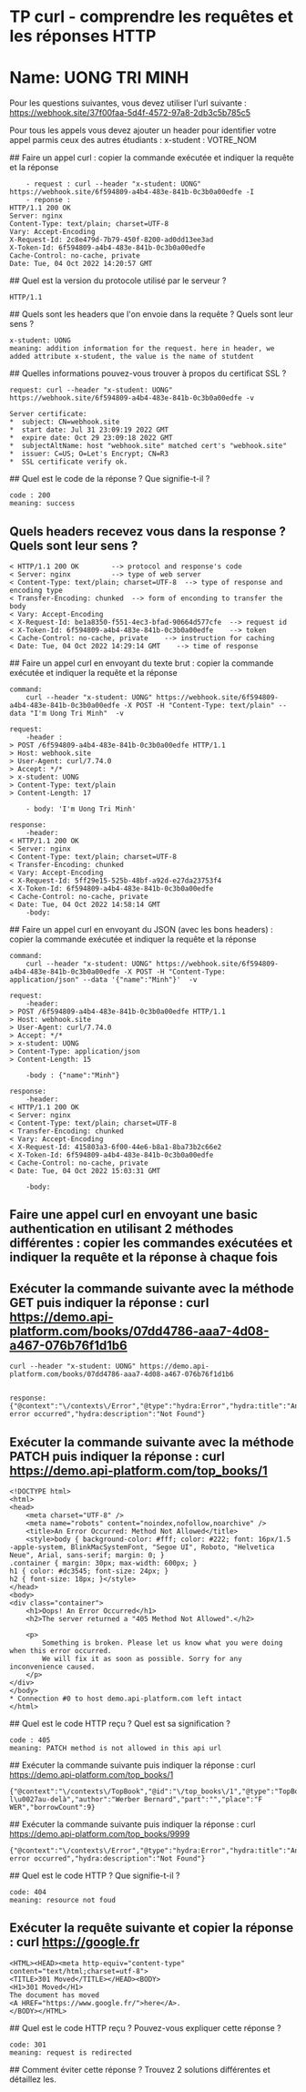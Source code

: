 # TP curl - comprendre les requêtes et les réponses HTTP
# Name: UONG TRI MINH

Pour les questions suivantes, vous devez utiliser l'url suivante : https://webhook.site/37f00faa-5d4f-4572-97a8-2db3c5b785c5

Pour tous les appels vous devez ajouter un header pour identifier votre appel parmis ceux des autres étudiants : x-student : VOTRE_NOM

## Faire un appel curl : copier la commande exécutée et indiquer la requête et la réponse
```
	- request : curl --header "x-student: UONG" https://webhook.site/6f594809-a4b4-483e-841b-0c3b0a00edfe -I
	- reponse :
HTTP/1.1 200 OK
Server: nginx
Content-Type: text/plain; charset=UTF-8
Vary: Accept-Encoding
X-Request-Id: 2c8e479d-7b79-450f-8200-ad0dd13ee3ad
X-Token-Id: 6f594809-a4b4-483e-841b-0c3b0a00edfe
Cache-Control: no-cache, private
Date: Tue, 04 Oct 2022 14:20:57 GMT
```

## Quel est la version du protocole utilisé par le serveur ?
```
HTTP/1.1
```
## Quels sont les headers que l'on envoie dans la requête ? Quels sont leur sens ?
```
x-student: UONG
meaning: addition information for the request. here in header, we added attribute x-student, the value is the name of stutdent
```
## Quelles informations pouvez-vous trouver à propos du certificat SSL ?
```
request: curl --header "x-student: UONG" https://webhook.site/6f594809-a4b4-483e-841b-0c3b0a00edfe -v

Server certificate:
*  subject: CN=webhook.site
*  start date: Jul 31 23:09:19 2022 GMT
*  expire date: Oct 29 23:09:18 2022 GMT
*  subjectAltName: host "webhook.site" matched cert's "webhook.site"
*  issuer: C=US; O=Let's Encrypt; CN=R3
*  SSL certificate verify ok.
```

## Quel est le code de la réponse ? Que signifie-t-il ?
```
code : 200
meaning: success
```
## Quels headers recevez vous dans la response ? Quels sont leur sens ?
```
< HTTP/1.1 200 OK        --> protocol and response's code
< Server: nginx          --> type of web server 
< Content-Type: text/plain; charset=UTF-8  --> type of response and encoding type
< Transfer-Encoding: chunked  --> form of enconding to transfer the body
< Vary: Accept-Encoding
< X-Request-Id: be1a8350-f551-4ec3-bfad-90664d577cfe  --> request id
< X-Token-Id: 6f594809-a4b4-483e-841b-0c3b0a00edfe    --> token
< Cache-Control: no-cache, private    --> instruction for caching
< Date: Tue, 04 Oct 2022 14:29:14 GMT    --> time of response
```

## Faire un appel curl en envoyant du texte brut : copier la commande exécutée et indiquer la requête et la réponse
```
command: 
	curl --header "x-student: UONG" https://webhook.site/6f594809-a4b4-483e-841b-0c3b0a00edfe -X POST -H "Content-Type: text/plain" --data "I'm Uong Tri Minh"  -v

request:
	-header : 
> POST /6f594809-a4b4-483e-841b-0c3b0a00edfe HTTP/1.1
> Host: webhook.site
> User-Agent: curl/7.74.0
> Accept: */*
> x-student: UONG
> Content-Type: text/plain
> Content-Length: 17

	- body: 'I'm Uong Tri Minh'

response:
	-header:
< HTTP/1.1 200 OK
< Server: nginx
< Content-Type: text/plain; charset=UTF-8
< Transfer-Encoding: chunked
< Vary: Accept-Encoding
< X-Request-Id: 5ff29e15-525b-48bf-a92d-e27da23753f4
< X-Token-Id: 6f594809-a4b4-483e-841b-0c3b0a00edfe
< Cache-Control: no-cache, private
< Date: Tue, 04 Oct 2022 14:58:14 GMT
	-body: 
```
## Faire un appel curl en envoyant du JSON (avec les bons headers) : copier la commande exécutée et indiquer la requête et la réponse
```
command: 
	curl --header "x-student: UONG" https://webhook.site/6f594809-a4b4-483e-841b-0c3b0a00edfe -X POST -H "Content-Type: application/json" --data '{"name":"Minh"}'  -v

request:
	-header:
> POST /6f594809-a4b4-483e-841b-0c3b0a00edfe HTTP/1.1
> Host: webhook.site
> User-Agent: curl/7.74.0
> Accept: */*
> x-student: UONG
> Content-Type: application/json
> Content-Length: 15

	-body : {"name":"Minh"}

response:
	-header: 
< HTTP/1.1 200 OK
< Server: nginx
< Content-Type: text/plain; charset=UTF-8
< Transfer-Encoding: chunked
< Vary: Accept-Encoding
< X-Request-Id: 415803a3-6f00-44e6-b8a1-8ba73b2c66e2
< X-Token-Id: 6f594809-a4b4-483e-841b-0c3b0a00edfe
< Cache-Control: no-cache, private
< Date: Tue, 04 Oct 2022 15:03:31 GMT

	-body:
```
## Faire une appel curl en envoyant une basic authentication en utilisant 2 méthodes différentes : copier les commandes exécutées et indiquer la requête et la réponse à chaque fois 


## Exécuter la commande suivante avec la méthode GET puis indiquer la réponse : curl https://demo.api-platform.com/books/07dd4786-aaa7-4d08-a467-076b76f1d1b6 
```
curl --header "x-student: UONG" https://demo.api-platform.com/books/07dd4786-aaa7-4d08-a467-076b76f1d1b6


response: 
{"@context":"\/contexts\/Error","@type":"hydra:Error","hydra:title":"An error occurred","hydra:description":"Not Found"}
```
## Exécuter la commande suivante avec la méthode PATCH  puis indiquer la réponse : curl https://demo.api-platform.com/top_books/1
```
<!DOCTYPE html>
<html>
<head>
    <meta charset="UTF-8" />
    <meta name="robots" content="noindex,nofollow,noarchive" />
    <title>An Error Occurred: Method Not Allowed</title>
    <style>body { background-color: #fff; color: #222; font: 16px/1.5 -apple-system, BlinkMacSystemFont, "Segoe UI", Roboto, "Helvetica Neue", Arial, sans-serif; margin: 0; }
.container { margin: 30px; max-width: 600px; }
h1 { color: #dc3545; font-size: 24px; }
h2 { font-size: 18px; }</style>
</head>
<body>
<div class="container">
    <h1>Oops! An Error Occurred</h1>
    <h2>The server returned a "405 Method Not Allowed".</h2>

    <p>
        Something is broken. Please let us know what you were doing when this error occurred.
        We will fix it as soon as possible. Sorry for any inconvenience caused.
    </p>
</div>
</body>
* Connection #0 to host demo.api-platform.com left intact
</html>
```
## Quel est le code HTTP reçu ? Quel est sa signification ?
```
code : 405
meaning: PATCH method is not allowed in this api url
```
## Exécuter la commande suivante puis indiquer la réponse : curl https://demo.api-platform.com/top_books/1
```
{"@context":"\/contexts\/TopBook","@id":"\/top_books\/1","@type":"TopBook","id":1,"title":"Depuis l\u0027au-delà","author":"Werber Bernard","part":"","place":"F WER","borrowCount":9}
```
## Exécuter la commande suivante puis indiquer la réponse : curl https://demo.api-platform.com/top_books/9999
```
{"@context":"\/contexts\/Error","@type":"hydra:Error","hydra:title":"An error occurred","hydra:description":"Not Found"}
```
## Quel est le code HTTP ? Que signifie-t-il ?
```
code: 404
meaning: resource not foud
```
## Exécuter la requête suivante et copier la réponse : curl https://google.fr
```
<HTML><HEAD><meta http-equiv="content-type" content="text/html;charset=utf-8">
<TITLE>301 Moved</TITLE></HEAD><BODY>
<H1>301 Moved</H1>
The document has moved
<A HREF="https://www.google.fr/">here</A>.
</BODY></HTML>
```

## Quel est le code HTTP reçu ? Pouvez-vous expliquer cette réponse ?
```
code: 301
meaning: request is redirected
```
## Comment éviter cette réponse ? Trouvez 2 solutions différentes et détaillez les.
